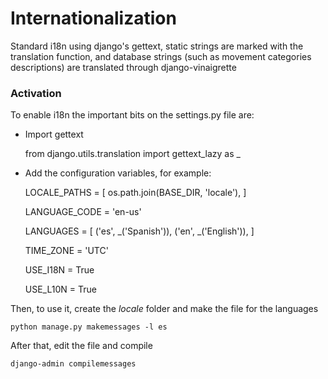 # Internationalization

Standard i18n using django's gettext, static strings are marked with the
translation function, and database strings (such as movement categories
descriptions) are translated through django-vinaigrette

### Activation

To enable i18n the important bits on the settings.py file are:

* Import gettext

    
    from django.utils.translation import gettext_lazy as _

* Add the configuration variables, for example:

    
    LOCALE_PATHS = [
        os.path.join(BASE_DIR, 'locale'),
    ]
    
    LANGUAGE_CODE = 'en-us'

    LANGUAGES = [
        ('es', _('Spanish')),
        ('en', _('English')),
    ]
    
    TIME_ZONE = 'UTC'
    
    USE_I18N = True
    
    USE_L10N = True
    
Then, to use it, create the _locale_ folder and make the file for the languages

    python manage.py makemessages -l es
    
After that, edit the file and compile

    django-admin compilemessages
